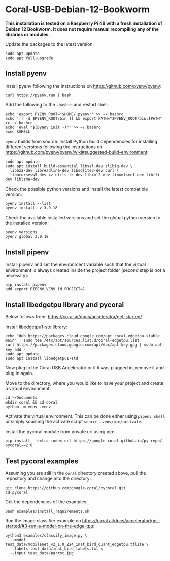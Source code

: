 # Coral-USB-Debian-12-Bookworm
**This installation is tested on a Raspberry Pi 4B with a fresh installation of Debian 12 Bookworm. It does not require manual recompiling any of the libraries or modules.**

Update the packages to the latest version.
  
    sudo apt update
    sudo apt full-upgrade

## Install pyenv

Install pyenv following the instructions on https://github.com/pyenv/pyenv:

    curl https://pyenv.run | bash

Add the following to the `.bashrc` and restart shell:

    echo 'export PYENV_ROOT="$HOME/.pyenv"' >> ~/.bashrc
    echo '[[ -d $PYENV_ROOT/bin ]] && export PATH="$PYENV_ROOT/bin:$PATH"' >> ~/.bashrc
    echo 'eval "$(pyenv init -)"' >> ~/.bashrc
    exec $SHELL

`pynev` builds from source. Install Python build dependencies for installing different versions following the instructions on https://github.com/pyenv/pyenv/wiki#suggested-build-environment:
    
    sudo apt update
    sudo apt install build-essential libssl-dev zlib1g-dev \
      libbz2-dev libreadline-dev libsqlite3-dev curl \
      libncursesw5-dev xz-utils tk-dev libxml2-dev libxmlsec1-dev libffi-dev liblzma-dev

Check the possible python versions and install the latest compatible version:

    pyenv install --list
    pyenv install -v 3.9.18
    
Check the available installed versions and set the global python version to the installed version:

    pyenv versions
    pyenv global 3.9.18

## Install pipenv

Install pipenv and set the environment variable such that the virtual environment is always created inside the project folder (second step is not a necessity):

    pip install pipenv
    add export PIPENV_VENV_IN_PROJECT=1

## Install libedgetpu library and pycoral

Below follows from: https://coral.ai/docs/accelerator/get-started/

Install libedgetpu1-std library:

    echo "deb https://packages.cloud.google.com/apt coral-edgetpu-stable main" | sudo tee /etc/apt/sources.list.d/coral-edgetpu.list
    curl https://packages.cloud.google.com/apt/doc/apt-key.gpg | sudo apt-key add -
    sudo apt update
    sudo apt install libedgetpu1-std

Now plug in the Coral USB Accelerator or if it was plugged in, remove it and plug in again.

Move to the directory, where you would like to have your project and create a virtual environment:

    cd ~/Documents
    mkdir coral && cd coral
    python -m venv .venv

Activate the virtual environment. This can be done either using `pipenv shell` or simply sourcing the activate script `source .venv/bin/activate`. 

Install the pycoral module from private url using pip:
    
    pip install --extra-index-url https://google-coral.github.io/py-repo/ pycoral~=2.0

## Test pycoral examples

Assuming you are still in the `coral` directory created above, pull the repository and change into the directory:

    git clone https://github.com/google-coral/pycoral.git
    cd pycoral

Get the dependencies of the examples:

    bash examples/install_requirements.sh

Run the image classifier example on https://coral.ai/docs/accelerator/get-started/#3-run-a-model-on-the-edge-tpu:

    python3 examples/classify_image.py \
      --model test_data/mobilenet_v2_1.0_224_inat_bird_quant_edgetpu.tflite \
      --labels test_data/inat_bird_labels.txt \
      --input test_data/parrot.jpg


